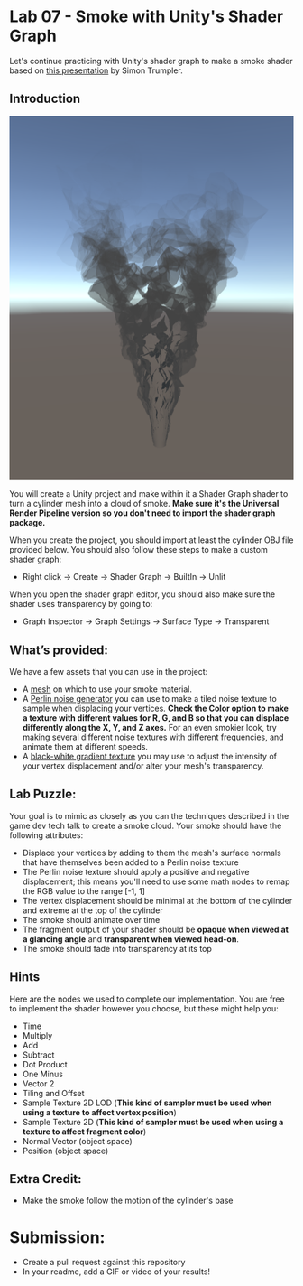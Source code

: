 # Lab 07 - Smoke with Unity's Shader Graph
Let's continue practicing with Unity's shader graph to make
a smoke shader based on [this presentation](https://youtu.be/aYZEmaQUrAo?t=22m11s) by Simon Trumpler.

## Introduction
![](smoke.PNG)

You will create a Unity project and make within it a Shader Graph
shader to turn a cylinder mesh into a cloud of smoke.
__Make sure it's the Universal Render Pipeline version so you don't need to import the shader graph package.__

When you create the project, you should import at least the cylinder OBJ file provided below. You should also follow these steps to make a custom shader graph:
- Right click -> Create -> Shader Graph -> BuiltIn -> Unlit

When you open the shader graph editor, you should also make sure
the shader uses transparency by going to:
- Graph Inspector -> Graph Settings -> Surface Type -> Transparent

## What’s provided:
We have a few assets that you can use in the project:
- A [mesh](smoke_cylinder.obj) on which to use your smoke material.
- A [Perlin noise generator](http://kitfox.com/projects/perlinNoiseMaker/) you can use to make a tiled noise texture to sample when displacing
your vertices. __Check the Color option to make a texture with different values for R, G, and B so that you can displace differently along the X, Y, and Z axes.__ For an even smokier look, try making several different noise textures with different frequencies, and animate them at different speeds.
- A [black-white gradient texture](smoke_gradient.png) you may use to adjust the intensity of your vertex displacement and/or alter your mesh's transparency.



## Lab Puzzle:
Your goal is to mimic as closely as you can the techniques described in the game dev tech talk to create a smoke cloud. Your smoke should have the following attributes:
- Displace your vertices by adding to them the mesh's surface normals that have themselves been added to a Perlin noise texture
- The Perlin noise texture should apply a positive and negative displacement; this means you'll need to use some math nodes to remap the RGB value to the range [-1, 1]
- The vertex displacement should be minimal at the bottom of the cylinder and extreme at the top of the cylinder
- The smoke should animate over time
- The fragment output of your shader should be __opaque when viewed at a glancing angle__ and __transparent when viewed head-on__.
- The smoke should fade into transparency at its top

## Hints
Here are the nodes we used to complete our implementation. You are free to implement the shader however you choose, but these might help you:
- Time
- Multiply
- Add
- Subtract
- Dot Product
- One Minus
- Vector 2
- Tiling and Offset
- Sample Texture 2D LOD (__This kind of sampler must be used when using a texture to affect vertex position__)
- Sample Texture 2D (__This kind of sampler must be used when using a texture to affect fragment color__)
- Normal Vector (object space)
- Position (object space)


## Extra Credit:
 * Make the smoke follow the motion of the cylinder's base

# Submission:
- Create a pull request against this repository
- In your readme, add a GIF or video of your results!
